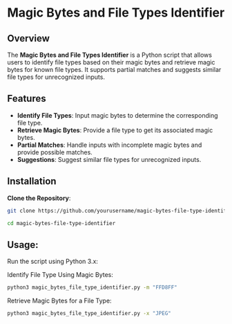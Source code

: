 # Magic Bytes and File Types Identifier

## Overview

The **Magic Bytes and File Types Identifier** is a Python script that allows users to identify file types based on their magic bytes and retrieve magic bytes for known file types. It supports partial matches and suggests similar file types for unrecognized inputs.

## Features

- **Identify File Types**: Input magic bytes to determine the corresponding file type.
- **Retrieve Magic Bytes**: Provide a file type to get its associated magic bytes.
- **Partial Matches**: Handle inputs with incomplete magic bytes and provide possible matches.
- **Suggestions**: Suggest similar file types for unrecognized inputs.

## Installation

**Clone the Repository**:
```bash
git clone https://github.com/yourusername/magic-bytes-file-type-identifier.git

cd magic-bytes-file-type-identifier
```
## Usage:
Run the script using Python 3.x:

Identify File Type Using Magic Bytes:
```bash
python3 magic_bytes_file_type_identifier.py -m "FFD8FF"
```

Retrieve Magic Bytes for a File Type:

```bash
python3 magic_bytes_file_type_identifier.py -x "JPEG"
```



